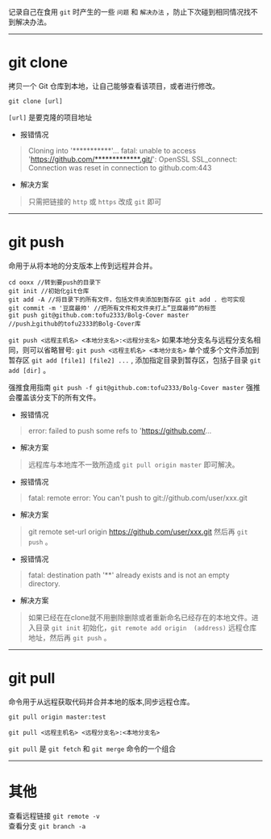 [pixiv: 88125344]: # 'https://cdn.jsdelivr.net/gh/tofu2333/Bolg-Cover/pixiv/88125344_p0_master1200.jpg'

记录自己在食用 `git` 时产生的一些 `问题` 和 `解决办法` ，防止下次碰到相同情况找不到解决办法。

---

# git clone
拷贝一个 Git 仓库到本地，让自己能够查看该项目，或者进行修改。
```
git clone [url]
```
`[url]` 是要克隆的项目地址

- 报错情况
> Cloning into '***********'...
fatal: unable to access 'https://github.com/*************.git/': OpenSSL SSL_connect: Connection was reset in connection to github.com:443
- 解决方案
>只需把链接的 `http` 或 `https` 改成 `git` 即可

---

# git push
命用于从将本地的分支版本上传到远程并合并。
```
cd ooxx //转到要push的目录下
git init //初始化git仓库
git add -A //将目录下的所有文件，包括文件夹添加到暂存区 git add . 也可实现
git commit -m '豆腐最帅' //把所有文件和文件夹打上”豆腐最帅“的标签
git push git@github.com:tofu2333/Bolg-Cover master 
//push上github的tofu2333的Bolg-Cover库
```

`git push <远程主机名> <本地分支名>:<远程分支名>`
如果本地分支名与远程分支名相同，则可以省略冒号: `git push <远程主机名> <本地分支名>`
单个或多个文件添加到暂存区 `git add [file1] [file2] ...`  , 添加指定目录到暂存区，包括子目录 `git add [dir]` 。

强推食用指南 `git push -f git@github.com:tofu2333/Bolg-Cover master` 强推会覆盖该分支下的所有文件。

- 报错情况
> error: failed to push some refs to 'https://github.com/...
- 解决方案
>远程库与本地库不一致所造成 `git pull origin master` 即可解决。

- 报错情况
>fatal: remote error: You can't push to git://github.com/user/xxx.git
- 解决方案
>git remote set-url origin https://github.com/user/xxx.git
然后再 `git push` 。

- 报错情况
>fatal: destination path '**' already exists and is not an empty directory.
- 解决方案
>如果已经在在clone就不用删除删除或者重新命名已经存在的本地文件。进入目录 `git init` 初始化，`git remote add origin  (address)` 远程仓库地址，然后再 `git push` 。

---

# git pull
命令用于从远程获取代码并合并本地的版本,同步远程仓库。

```
git pull origin master:test 
```

`git pull <远程主机名> <远程分支名>:<本地分支名>`

`git pull` 是 `git fetch` 和 `git merge` 命令的一个组合

 ---

# 其他
查看远程链接 `git remote -v`  
查看分支 `git branch -a`
